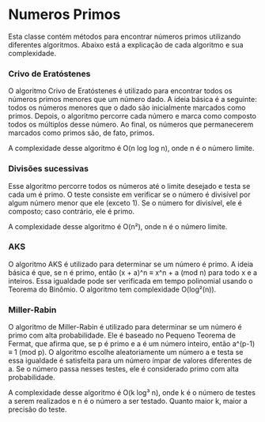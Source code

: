 # Numeros Primos
Esta classe contém métodos para encontrar números primos utilizando diferentes algoritmos. Abaixo está a explicação de cada algoritmo e sua complexidade.

### Crivo de Eratóstenes
O algoritmo Crivo de Eratóstenes é utilizado para encontrar todos os números primos menores que um número dado. A ideia básica é a seguinte: todos os números menores que o dado são inicialmente marcados como primos. Depois, o algoritmo percorre cada número e marca como composto todos os múltiplos desse número. Ao final, os números que permanecerem marcados como primos são, de fato, primos.

A complexidade desse algoritmo é O(n log log n), onde n é o número limite.

### Divisões sucessivas
Esse algoritmo percorre todos os números até o limite desejado e testa se cada um é primo. O teste consiste em verificar se o número é divisível por algum número menor que ele (exceto 1). Se o número for divisível, ele é composto; caso contrário, ele é primo.

A complexidade desse algoritmo é O(n²), onde n é o número limite.

### AKS
O algoritmo AKS é utilizado para determinar se um número é primo. A ideia básica é que, se n é primo, então (x + a)^n ≡ x^n + a (mod n) para todo x e a inteiros. Essa igualdade pode ser verificada em tempo polinomial usando o Teorema do Binômio. O algoritmo tem complexidade O(log²(n)).

### Miller-Rabin
O algoritmo de Miller-Rabin é utilizado para determinar se um número é primo com alta probabilidade. Ele é baseado no Pequeno Teorema de Fermat, que afirma que, se p é primo e a é um número inteiro, então a^(p-1) ≡ 1 (mod p). O algoritmo escolhe aleatoriamente um número a e testa se essa igualdade é satisfeita para um número ímpar de valores diferentes de a. Se o número passa nesses testes, ele é considerado primo com alta probabilidade.

A complexidade desse algoritmo é O(k log³ n), onde k é o número de testes a serem realizados e n é o número a ser testado. Quanto maior k, maior a precisão do teste.